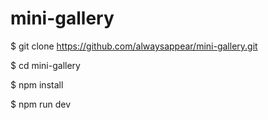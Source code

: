 # mini-gallery

$ git clone https://github.com/alwaysappear/mini-gallery.git

$ cd mini-gallery

$ npm install

$ npm run dev
